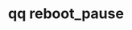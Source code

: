 ---
category: reboot
command: reboot_pause
optional_options: []
permalink: /qq-cli-command-guide/reboot/reboot_pause.html
positional_options: []
sidebar: qq_cli_command_reference_sidebar
summary: This section explains how to use the <code>qq reboot_pause</code> command.
synopsis: Pause a cluster-wide reboot
title: qq reboot_pause
usage: qq reboot_pause [-h]
zendesk_source: qq CLI Command Guide

---